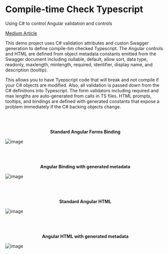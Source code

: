 # Compile-time Check Typescript

Using C# to control Angular validation and controls

[Medium Article](https://medium.com/@nullref/compile-time-checked-typescript-db5b60125d00)

This demo project uses C# validation attributes and custon Swagger generation to define compile-tim checked Typescript. The Angular controls and HTML are defined from object metadata constants emitted from the Swagger document including nullable, default, allow sort, data type, readonly, maxlength, minlength, required, identifier, display name, and description (tooltip).

This allows you to have Tyepscript code that will break and not compile if your C# objects are modified. Also, all validation is passed down from the C# definitions into Typescript. The form validators including required and max lengths are auto-generated from calls in TS files. HTML prompts, tooltips, and bindings are defined with generated constants that expose a problem immediately if the C# backing objects change.

<br/><br/>
<p align="center">
 <b>Standard Angular Forms Binding</b>
</p>

![image](https://github.com/nullrefio/FullStackDemo/assets/7587796/86a31788-258b-41a2-9145-f8b9f80b9797)

<br/><br/>
<p align="center">
 <b>Angular Binding with generated metadata</b>
</p>

![image](https://github.com/nullrefio/FullStackDemo/assets/7587796/abcb2fb6-61bb-4833-a987-fc2b3549235c)


<br/><br/>
<p align="center">
 <b>Standard Angular HTML</b>
</p>

![image](https://github.com/nullrefio/FullStackDemo/assets/7587796/a94abaa7-3cab-444b-bfe5-5b16d62fdb75)


<br/><br/>
<p align="center">
 <b>Angular HTML with generated metadata</b>
</p>

![image](https://github.com/nullrefio/FullStackDemo/assets/7587796/cf64cb59-3eb9-48ee-b51e-177564ccc898)

